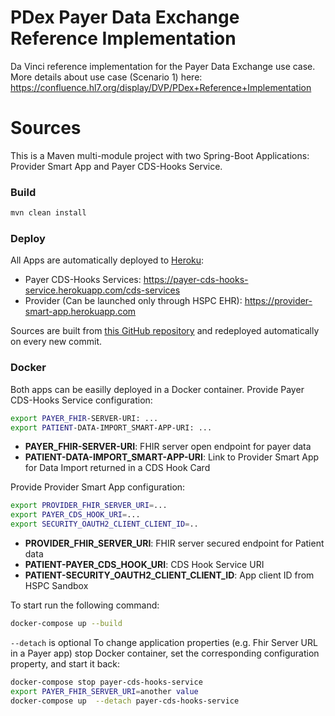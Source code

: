 PDex Payer Data Exchange Reference Implementation
===============

Da Vinci reference implementation for the Payer Data Exchange use case. More details about use case (Scenario 1) here: https://confluence.hl7.org/display/DVP/PDex+Reference+Implementation

# Sources
This is a Maven multi-module project with two Spring-Boot Applications: Provider Smart App and Payer CDS-Hooks Service.
### Build
```sh
mvn clean install
```
### Deploy
All Apps are automatically deployed to [Heroku](https://dashboard.heroku.com):
* Payer CDS-Hooks Services: https://payer-cds-hooks-service.herokuapp.com/cds-services
* Provider (Can be launched only through HSPC EHR): https://provider-smart-app.herokuapp.com

Sources are built from [this GitHub repository](https://github.com/HL7-DaVinci/PDex-Patient-Import-App) and redeployed automatically on every new commit.

### Docker
Both apps can be easilly deployed in a Docker container.
Provide Payer CDS-Hooks Service configuration:
```sh
export PAYER_FHIR-SERVER-URI: ...
export PATIENT-DATA-IMPORT_SMART-APP-URI: ...
```
* **PAYER_FHIR-SERVER-URI**: FHIR server open endpoint for payer data
* **PATIENT-DATA-IMPORT_SMART-APP-URI**: Link to Provider Smart App for Data Import returned in a CDS Hook Card

Provide Provider Smart App configuration:
```sh
export PROVIDER_FHIR_SERVER_URI=...
export PAYER_CDS_HOOK_URI=...
export SECURITY_OAUTH2_CLIENT_CLIENT_ID=..
```
* **PROVIDER_FHIR_SERVER_URI**: FHIR server secured endpoint for Patient data
* **PATIENT-PAYER_CDS_HOOK_URI**: CDS Hook Service URI
* **PATIENT-SECURITY_OAUTH2_CLIENT_CLIENT_ID**: App client ID from HSPC Sandbox

To start run the following command:
```sh
docker-compose up --build
```
`--detach` is optional
To change application properties (e.g. Fhir Server URL in a Payer app) stop Docker container, set the corresponding configuration property, and start it back:
```sh
docker-compose stop payer-cds-hooks-service
export PAYER_FHIR_SERVER_URI=another value
docker-compose up  --detach payer-cds-hooks-service
```
